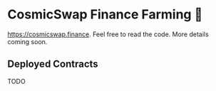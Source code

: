 # CosmicSwap Finance Farming 🌌

<https://cosmicswap.finance>. Feel free to read the code. More details coming soon.

## Deployed Contracts

TODO
